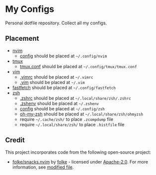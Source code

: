 # My Configs

Personal dotfile repository. Collect all my configs.

## Placement

- [nvim](./nvim/)
    - [config](./nvim/config/) should be placed at `~/.config/nvim`
- [tmux](./tmux/)
    - [tmux.conf](./tmux/tmux.conf) should be placed at `~/.config/tmux/tmux.conf`
- [vim](./vim/)
    - [.vimrc](./vim/.vimrc) should be placed at `~/.vimrc`
    - [.vim](./vim/.vim/) should be placed at `~/.vim`
- [fastfetch](./fastfetch/) should be placed at `~/.config/fastfetch`
- [zsh](./zsh/)
    - [.zshrc](./zsh/.zshrc) should be placed at `~/.local/share/zsh/.zshrc`
    - [.zshenv](./zsh/.zshenv) should be placed at `~/.zshenv`
    - [config](./zsh/config/) should be placed at `~/.config/zsh`
    - [oh-my-zsh](https://github.com/ohmyzsh/ohmyzsh) should be placed at `~/.local/share/zsh/ohmyzsh`
    - require `~/.cache/zsh/` to place `.zcompdump` file
    - require `~/.local/share/zsh/` to place `.histfile` file

## Credit

This project incorporates code from the following open-source project:

- [folke/snacks.nvim](https://github.com/folke/snacks.nvim) by [folke](https://github.com/folke) -
    licensed under [Apache-2.0](http://www.apache.org/licenses/LICENSE-2.0). For more information,
    see [modified file](./nvim/config/lua/core/modify/snacks-statuscolumn.lua).
